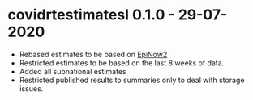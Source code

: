 # covidrtestimatesl 0.1.0 - 29-07-2020

* Rebased estimates to be based on [EpiNow2](https://epiforecasts.io/EpiNow2/)
* Restricted estimates to be based on the last 8 weeks of data.
* Added all subnational estimates
* Restricted published results to summaries only to deal with storage issues.
